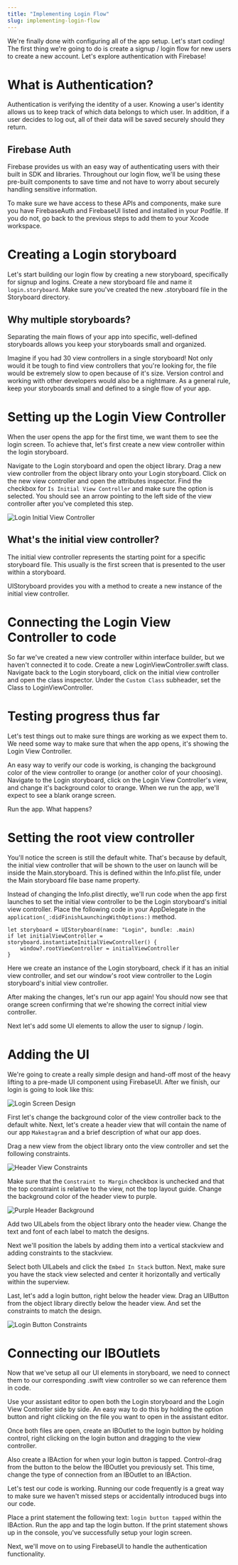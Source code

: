 ```yaml
---
title: "Implementing Login Flow"
slug: implementing-login-flow
---
```


We're finally done with configuring all of the app setup. Let's start coding! The first thing we're going to do is create a signup / login flow for new users to create a new account. Let's explore authentication with Firebase!

# What is Authentication?

Authentication is verifying the identity of a user. Knowing a user's identity allows us to keep track of which data belongs to which user. In addition, if a user decides to log out, all of their data will be saved securely should they return.

## Firebase Auth

Firebase provides us with an easy way of authenticating users with their built in SDK and libraries. Throughout our login flow, we'll be using these pre-built components to save time and not have to worry about securely handling sensitive information.

To make sure we have access to these APIs and components, make sure you have FirebaseAuth and FirebaseUI listed and installed in your Podfile. If you do not, go back to the previous steps to add them to your Xcode workspace.

# Creating a Login storyboard

Let's start building our login flow by creating a new storyboard, specifically for signup and logins. Create a new storyboard file and name it `login.storyboard`. Make sure you've created the new .storyboard file in the Storyboard directory. 

## Why multiple storyboards?

Separating the main flows of your app into specific, well-defined storyboards allows you keep your storyboards small and organized.

Imagine if you had 30 view controllers in a single storyboard! Not only would it be tough to find view controllers that you're looking for, the file would be extremely slow to open because of it's size. Version control and working with other developers would also be a nightmare. As a general rule, keep your storyboards small and defined to a single flow of your app.

# Setting up the Login View Controller

When the user opens the app for the first time, we want them to see the login screen. To achieve that, let's first create a new view controller within the login storyboard.

Navigate to the Login storyboard and open the object library. Drag a new view controller from the object library onto your Login storyboard. Click on the new view controller and open the attributes inspector. Find the checkbox for `Is Initial View Controller` and make sure the option is selected. You should see an arrow pointing to the left side of the view controller after you've completed this step. 

![Login Initial View Controller](assets/login_initial_view_controller.png)

## What's the initial view controller?

The initial view controller represents the starting point for a specific storyboard file. This usually is the first screen that is presented to the user within a storyboard.

UIStoryboard provides you with a method to create a new instance of the initial view controller.

# Connecting the Login View Controller to code

So far we've created a new view controller within interface builder, but we haven't connected it to code. Create a new LoginViewController.swift class. Navigate back to the Login storyboard, click on the initial view controller and open the class inspector. Under the `Custom Class` subheader, set the Class to LoginViewController.

# Testing progress thus far

Let's test things out to make sure things are working as we expect them to. We need some way to make sure that when the app opens, it's showing the Login View Controller.

An easy way to verify our code is working, is changing the background color of the view controller to orange (or another color of your choosing). Navigate to the Login storyboard, click on the Login View Controller's view, and change it's background color to orange. When we run the app, we'll expect to see a blank orange screen.

Run the app. What happens?

# Setting the root view controller

You'll notice the screen is still the default white. That's because by default, the initial view controller that will be shown to the user on launch will be inside the Main.storyboard. This is defined within the Info.plist file, under the Main storyboard file base name property.

Instead of changing the Info.plist directly, we'll run code when the app first launches to set the initial view controller to be the Login storyboard's initial view controller. Place the following code in your AppDelegate in the `application(_:didFinishLaunchingWithOptions:)` method.

    let storyboard = UIStoryboard(name: "Login", bundle: .main)
    if let initialViewController = storyboard.instantiateInitialViewController() {
        window?.rootViewController = initialViewController
    }

Here we create an instance of the Login storyboard, check if it has an initial view controller, and set our window's root view controller to the Login storyboard's initial view controller.

After making the changes, let's run our app again! You should now see that orange screen confirming that we're showing the correct initial view controller.

Next let's add some UI elements to allow the user to signup / login.

# Adding the UI

We're going to create a really simple design and hand-off most of the heavy lifting to a pre-made UI component using FirebaseUI. After we finish, our login is going to look like this:

![Login Screen Design](assets/login_screen.png)

First let's change the background color of the view controller back to the default white. Next, let's create a header view that will contain the name of our app `Makestagram` and a brief description of what our app does.

Drag a new view from the object library onto the view controller and set the following constraints.

![Header View Constraints](assets/header_constraints.png)

Make sure that the `Constraint to Margin` checkbox is unchecked and that the top constraint is relative to the view, not the top layout guide. Change the background color of the header view to purple.

![Purple Header Background](assets/purple_header.png)

Add two UILabels from the object library onto the header view. Change the text and font of each label to match the designs.

Next we'll position the labels by adding them into a vertical stackview and adding constraints to the stackview.

Select both UILabels and click the `Embed In Stack` button. Next, make sure you have the stack view selected and center it horizontally and vertically within the superview.

<!-- show image of adding constraints above -->

Last, let's add a login button, right below the header view. Drag an UIButton from the object library directly below the header view. And set the constraints to match the design.

![Login Button Constraints](assets/login_button_constraints.png)

# Connecting our IBOutlets

Now that we've setup all our UI elements in storyboard, we need to connect them to our corresponding .swift view controller so we can reference them in code.

Use your assistant editor to open both the Login storyboard and the Login View Controller side by side. An easy way to do this by holding the option button and right clicking on the file you want to open in the assistant editor.

Once both files are open, create an IBOutlet to the login button by holding control, right clicking on the login button and dragging to the view controller.

Also create a IBAction for when your login button is tapped. Control-drag from the button to the below the IBOutlet you previously set. This time, change the type of connection from an IBOutlet to an IBAction.

<!-- show image below -->

Let's test our code is working. Running our code frequently is a great way to make sure we haven't missed steps or accidentally introduced bugs into our code. 

Place a print statement the following text: `login button tapped` within the IBAction. Run the app and tap the login button. If the print statement shows up in the console, you've successfully setup your login screen.

Next, we'll move on to using FirebaseUI to handle the authentication functionality.
